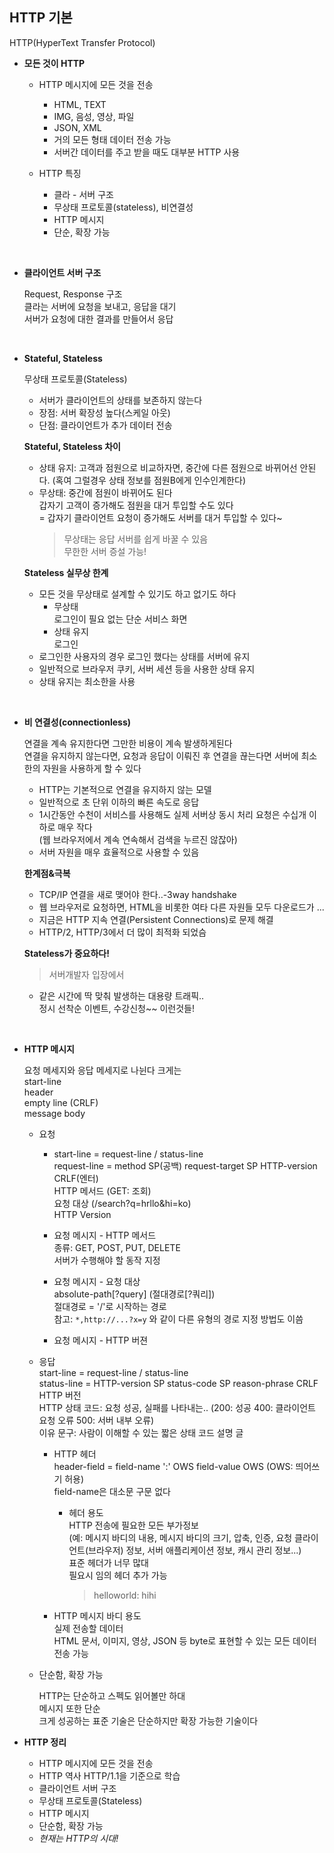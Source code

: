 ## HTTP 기본

HTTP(HyperText Transfer Protocol)

- **모든 것이 HTTP**

  - HTTP 메시지에 모든 것을 전송

    - HTML, TEXT
    - IMG, 음성, 영상, 파일
    - JSON, XML
    - 거의 모든 형태 데이터 전송 가능
    - 서버간 데이터를 주고 받을 때도 대부분 HTTP 사용

  - HTTP 특징

    - 클라 - 서버 구조
    - 무상태 프로토콜(stateless), 비연결성
    - HTTP 메시지
    - 단순, 확장 가능

<br>

- **클라이언트 서버 구조**

  Request, Response 구조  
  클라는 서버에 요청을 보내고, 응답을 대기  
  서버가 요청에 대한 결과를 만들어서 응답

<br>

- **Stateful, Stateless**

  무상태 프로토콜(Stateless)

  - 서버가 클라이언트의 상태를 보존하지 않는다
  - 장점: 서버 확장성 높다(스케일 아웃)
  - 단점: 클라이언트가 추가 데이터 전송

  **Stateful, Stateless 차이**

  - 상태 유지: 고객과 점원으로 비교하자면, 중간에 다른 점원으로 바뀌어선 안된다. (혹여 그럴경우 상태 정보를 점원B에게 인수인계한다)
  - 무상태: 중간에 점원이 바뀌어도 된다  
     갑자기 고객이 증가해도 점원을 대거 투입할 수도 있다  
     = 갑자기 클라이언트 요청이 증가해도 서버를 대거 투입할 수 있다~
    > 무상태는 응답 서버를 쉽게 바꿀 수 있음  
    > 무한한 서버 증설 가능!

  **Stateless 실무상 한계**

  - 모든 것을 무상태로 설계할 수 있기도 하고 없기도 하다
    - 무상태  
      로그인이 필요 없는 단순 서비스 화면
    - 상태 유지  
      로그인
  - 로그인한 사용자의 경우 로그인 했다는 상태를 서버에 유지
  - 일반적으로 브라우저 쿠키, 서버 세션 등을 사용한 상태 유지
  - 상태 유지는 최소한을 사용

<br>

- **비 연결성(connectionless)**

  연결을 계속 유지한다면 그만한 비용이 계속 발생하게된다  
  연결을 유지하지 않는다면, 요청과 응답이 이뤄진 후 연결을 끊는다면 서버에 최소한의 자원을 사용하게 할 수 있다

  - HTTP는 기본적으로 연결을 유지하지 않는 모델
  - 일반적으로 초 단위 이하의 빠른 속도로 응답
  - 1시간동안 수천이 서비스를 사용해도 실제 서버상 동시 처리 요청은 수십개 이하로 매우 작다  
    (웹 브라우저에서 계속 연속해서 검색을 누르진 않잖아)
  - 서버 자원을 매우 효율적으로 사용할 수 있음

  **한계점&극복**

  - TCP/IP 연결을 새로 맺어야 한다..-3way handshake
  - 웹 브라우저로 요청하면, HTML을 비롯한 여타 다른 자원들 모두 다운로드가 ...
  - 지금은 HTTP 지속 연결(Persistent Connections)로 문제 해결
  - HTTP/2, HTTP/3에서 더 많이 최적화 되었슴

  **Stateless가 중요하다!**

  > 서버개발자 입장에서

  - 같은 시간에 딱 맞춰 발생하는 대용량 트래픽..  
    정시 선착순 이벤트, 수강신청~~ 이런것들!

<br>

- **HTTP 메시지**

  요청 메세지와 응답 메세지로 나뉜다 크게는  
  start-line  
  header  
  empty line (CRLF)  
  message body

  - 요청

    - start-line = request-line / status-line  
      request-line = method SP(공백) request-target SP HTTP-version CRLF(엔터)  
      HTTP 메서드 (GET: 조회)  
      요청 대상 (/search?q=hrllo&hi=ko)  
      HTTP Version

    - 요청 메시지 - HTTP 메서드  
      종류: GET, POST, PUT, DELETE  
      서버가 수행해야 할 동작 지정

    - 요청 메시지 - 요청 대상  
      absolute-path[?query] (절대경로[?쿼리])  
      절대경로 = '/'로 시작하는 경로  
      참고: `*,http://...?x=y` 와 같이 다른 유형의 경로 지정 방법도 이씀

    - 요청 메시지 - HTTP 버젼

  - 응답  
    start-line = request-line / status-line  
    status-line = HTTP-version SP status-code SP reason-phrase CRLF  
    HTTP 버전  
    HTTP 상태 코드: 요청 성공, 실패를 나타내는..
    (200: 성공
    400: 클라이언트 요청 오류
    500: 서버 내부 오류)  
    이유 문구: 사람이 이해할 수 있는 짧은 상태 코드 설명 글

    - HTTP 헤더  
      header-field = field-name ':' OWS field-value OWS (OWS: 띄어쓰기 허용)  
      field-name은 대소문 구문 없다

      - 헤더 용도  
        HTTP 전송에 필요한 모든 부가정보  
        (예: 메시지 바디의 내용, 메시지 바디의 크기, 압축, 인증, 요청 클라이언트(브라우저) 정보, 서버 애플리케이션 정보, 캐시 관리 정보...)  
        표준 헤더가 너무 많대  
        필요시 임의 헤더 추가 가능
        > helloworld: hihi

    - HTTP 메시지 바디 용도  
      실제 전송할 데이터  
      HTML 문서, 이미지, 영상, JSON 등 byte로 표현할 수 있는 모든 데이터 전송 가능

  - 단순함, 확장 가능

    HTTP는 단순하고 스펙도 읽어볼만 하대  
    메시지 또한 단순  
    크게 성공하는 표준 기술은 단순하지만 확장 가능한 기술이다

- **HTTP 정리**

  - HTTP 메시지에 모든 것을 전송
  - HTTP 역사 HTTP/1.1을 기준으로 학습
  - 클라이언트 서버 구조
  - 무상태 프로토콜(Stateless)
  - HTTP 메시지
  - 단순함, 확장 가능
  - _현재는 HTTP의 시대!_
